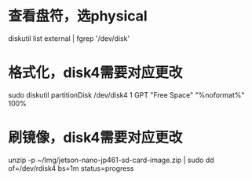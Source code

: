 # 查看盘符，选physical
diskutil list external | fgrep '/dev/disk'

# 格式化，disk4需要对应更改
sudo diskutil partitionDisk /dev/disk4 1 GPT "Free Space" "%noformat%" 100%

# 刷镜像，disk4需要对应更改
unzip -p ~/Img/jetson-nano-jp461-sd-card-image.zip | sudo dd of=/dev/rdisk4 bs=1m status=progress